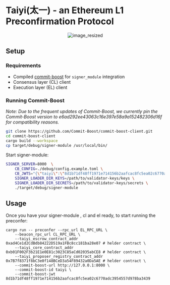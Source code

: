 # Taiyi(太一) - an Ethereum L1 Preconfirmation Protocol
<p align="center">
  <img src="https://github.com/user-attachments/assets/a34f1523-517e-4bbe-90e8-4516f61cdab7" alt="image_resized">
</p>

## Setup

### Requirements

* Compiled [commit-boost](https://github.com/Commit-Boost/commit-boost-client) for `signer_module` integration 
* Consensus layer (CL) client
* Execution layer (EL) client

### Running Commit-Boost 

*Note: Due to the frequent updates of Commit-Boost, we currently pin the Commit-Boost version to e6ad292ee43063c16e397e58a9a152482306d16f for compatibility reasons.*

```bash
git clone https://github.com/Commit-Boost/commit-boost-client.git
cd commit-boost-client
cargo build --workspace
cp target/debug/signer-module /usr/local/bin/
```

Start signer-module:

```bash
SIGNER_SERVER=8000  \
    CB_CONFIG=./debug/config.example.toml \
    CB_JWTS="{\"taiyi\":\"8d1b71df48ff1971e714156b2aafcac8fc5ea02c6770adc3954557d978ba3439\"}" \
    SIGNER_LOADER_DIR_KEYS=/path/to/validator-keys/keys \
    SIGNER_LOADER_DIR_SECRETS=/path/to/validator-keys/secrets \
    ./target/debug/signer-module
```


## Usage
Once you have your signer-module , cl and el ready, to start running the preconfer: 
```
cargo run -- preconfer --rpc_url EL_RPC_URL \
    --beacon_rpc_url CL_RPC_URL \
    --taiyi_escrow_contract_addr 0xad4Ce1d2CdBdb84222D519a1FBc8cc181ba28e07 # helder contract \
    --taiyi_core_contract_addr 0xb01F002F3b21E1e0E81c3023C85aCd02035abCE8 # helder contract \ 
    --taiyi_proposer_registry_contract_addr 0x7B7f8371f8bC3e0f148BCeD3a54F89432a0Da5AE # helder contract \ 
    --commit-boost-url http://127.0.0.1:8000 \
    --commit-boost-id taiyi \
    --commit-boost-jwt 8d1b71df48ff1971e714156b2aafcac8fc5ea02c6770adc3954557d978ba3439
```
